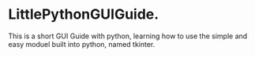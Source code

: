 # LittlePythonGUIGuide.
This is a short GUI Guide with python, learning how to use the simple and easy moduel built into python, named tkinter.
